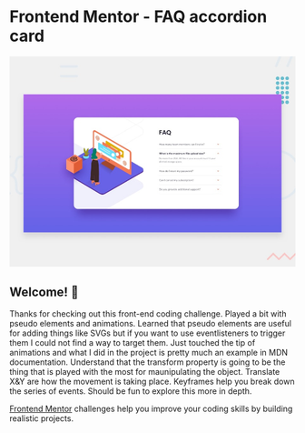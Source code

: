 # Frontend Mentor - FAQ accordion card

![Design preview for the FAQ accordion card coding challenge](./design/desktop-preview.jpg)

## Welcome! 👋

Thanks for checking out this front-end coding challenge. Played a bit with pseudo elements and animations. Learned that pseudo elements are useful for adding things like SVGs but if you want to use eventlisteners to trigger them I could not find a way to target them. Just touched the tip of animations and what I did in the project is pretty much an example in MDN documentation. Understand that the transform property is going to be the thing that is played with the most for maunipulating the object. Translate X&Y are how the movement is taking place. Keyframes help you break down the series of events. Should be fun to explore this more in depth. 

[Frontend Mentor](https://www.frontendmentor.io) challenges help you improve your coding skills by building realistic projects.